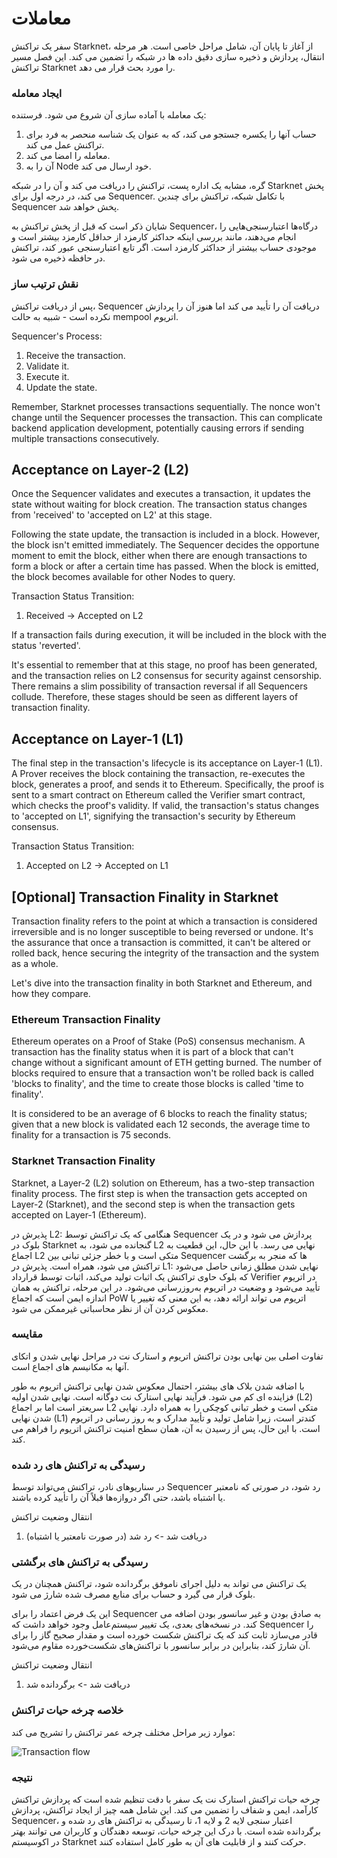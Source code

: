 # معاملات

سفر یک تراکنش Starknet، از آغاز تا پایان آن، شامل مراحل خاصی است. هر مرحله انتقال، پردازش و ذخیره سازی دقیق داده ها در شبکه را تضمین می کند. این فصل مسیر تراکنش Starknet را مورد بحث قرار می دهد.

### ایجاد معامله

یک معامله با آماده سازی آن شروع می شود. فرستنده:

1. حساب آنها را یکسره جستجو می کند، که به عنوان یک شناسه منحصر به فرد برای تراکنش عمل می کند.
2. معامله را امضا می کند.
3. آن را به Node خود ارسال می کند.

گره، مشابه یک اداره پست، تراکنش را دریافت می کند و آن را در شبکه Starknet پخش می کند، در درجه اول برای Sequencer. با تکامل شبکه، تراکنش برای چندین Sequencer پخش خواهد شد.

شایان ذکر است که قبل از پخش تراکنش به Sequencer، درگاه‌ها اعتبارسنجی‌هایی را انجام می‌دهند، مانند بررسی اینکه حداکثر کارمزد از حداقل کارمزد بیشتر است و موجودی حساب بیشتر از حداکثر کارمزد است. اگر تابع اعتبارسنجی عبور کند، تراکنش در حافظه ذخیره می شود.

### نقش ترتیب ساز

پس از دریافت تراکنش، Sequencer دریافت آن را تأیید می کند اما هنوز آن را پردازش نکرده است - شبیه به حالت mempool اتریوم.

Sequencer's Process:

1. Receive the transaction.
2. Validate it.
3. Execute it.
4. Update the state.

Remember, Starknet processes transactions sequentially. The nonce won't change until the Sequencer processes the transaction. This can complicate backend application development, potentially causing errors if sending multiple transactions consecutively.

## Acceptance on Layer-2 (L2)

Once the Sequencer validates and executes a transaction, it updates the state without waiting for block creation. The transaction status changes from 'received' to 'accepted on L2' at this stage.

Following the state update, the transaction is included in a block. However, the block isn't emitted immediately. The Sequencer decides the opportune moment to emit the block, either when there are enough transactions to form a block or after a certain time has passed. When the block is emitted, the block becomes available for other Nodes to query.

Transaction Status Transition:

1. Received -> Accepted on L2

If a transaction fails during execution, it will be included in the block with the status 'reverted'.

It's essential to remember that at this stage, no proof has been generated, and the transaction relies on L2 consensus for security against censorship. There remains a slim possibility of transaction reversal if all Sequencers collude. Therefore, these stages should be seen as different layers of transaction finality.

## Acceptance on Layer-1 (L1)

The final step in the transaction's lifecycle is its acceptance on Layer-1 (L1). A Prover receives the block containing the transaction, re-executes the block, generates a proof, and sends it to Ethereum. Specifically, the proof is sent to a smart contract on Ethereum called the Verifier smart contract, which checks the proof's validity. If valid, the transaction's status changes to 'accepted on L1', signifying the transaction's security by Ethereum consensus.

Transaction Status Transition:

1. Accepted on L2 -> Accepted on L1

## \[Optional] Transaction Finality in Starknet

Transaction finality refers to the point at which a transaction is considered irreversible and is no longer susceptible to being reversed or undone. It's the assurance that once a transaction is committed, it can't be altered or rolled back, hence securing the integrity of the transaction and the system as a whole.

Let's dive into the transaction finality in both Starknet and Ethereum, and how they compare.

### Ethereum Transaction Finality

Ethereum operates on a Proof of Stake (PoS) consensus mechanism. A transaction has the finality status when it is part of a block that can't change without a significant amount of ETH getting burned. The number of blocks required to ensure that a transaction won't be rolled back is called 'blocks to finality', and the time to create those blocks is called 'time to finality'.

It is considered to be an average of 6 blocks to reach the finality status; given that a new block is validated each 12 seconds, the average time to finality for a transaction is 75 seconds.

### Starknet Transaction Finality

Starknet, a Layer-2 (L2) solution on Ethereum, has a two-step transaction finality process. The first step is when the transaction gets accepted on Layer-2 (Starknet), and the second step is when the transaction gets accepted on Layer-1 (Ethereum).

پذیرش در L2: هنگامی که یک تراکنش توسط Sequencer پردازش می شود و در یک بلوک در Starknet گنجانده می شود، به L2 نهایی می رسد. با این حال، این قطعیت به اجماع L2 متکی است و با خطر جزئی تبانی بین Sequencer ها که منجر به برگشت تراکنش می شود، همراه است. پذیرش در L1: نهایی شدن مطلق زمانی حاصل می‌شود که بلوک حاوی تراکنش یک اثبات تولید می‌کند، اثبات توسط قرارداد Verifier در اتریوم تأیید می‌شود و وضعیت در اتریوم به‌روزرسانی می‌شود. در این مرحله، تراکنش به همان اندازه ایمن است که اجماع PoW اتریوم می تواند ارائه دهد، به این معنی که تغییر یا معکوس کردن آن از نظر محاسباتی غیرممکن می شود.

### مقایسه

تفاوت اصلی بین نهایی بودن تراکنش اتریوم و استارک نت در مراحل نهایی شدن و اتکای آنها به مکانیسم های اجماع است.

با اضافه شدن بلاک های بیشتر، احتمال معکوس شدن نهایی تراکنش اتریوم به طور فزاینده ای کم می شود. فرآیند نهایی استارک نت دوگانه است. نهایی شدن اولیه (L2) سریعتر است اما بر اجماع L2 متکی است و خطر تبانی کوچکی را به همراه دارد. نهایی شدن نهایی (L1) کندتر است، زیرا شامل تولید و تأیید مدارک و به روز رسانی در اتریوم است. با این حال، پس از رسیدن به آن، همان سطح امنیت تراکنش اتریوم را فراهم می کند.

### رسیدگی به تراکنش های رد شده

در سناریوهای نادر، تراکنش می‌تواند توسط Sequencer رد شود، در صورتی که نامعتبر یا اشتباه باشد، حتی اگر دروازه‌ها قبلاً آن را تأیید کرده باشند.

انتقال وضعیت تراکنش

1. دریافت شد -> رد شد (در صورت نامعتبر یا اشتباه)

### رسیدگی به تراکنش های برگشتی

یک تراکنش می تواند به دلیل اجرای ناموفق برگردانده شود، تراکنش همچنان در یک بلوک قرار می گیرد و حساب برای منابع مصرف شده شارژ می شود.

این یک فرض اعتماد را برای Sequencer به صادق بودن و غیر سانسور بودن اضافه می کند. در نسخه‌های بعدی، یک تغییر سیستم‌عامل وجود خواهد داشت که Sequencer را قادر می‌سازد ثابت کند که یک تراکنش شکست خورده است و مقدار صحیح گاز را برای آن شارژ کند، بنابراین در برابر سانسور با تراکنش‌های شکست‌خورده مقاوم می‌شود.

انتقال وضعیت تراکنش

1. دریافت شد -> برگردانده شد

### خلاصه چرخه حیات تراکنش

موارد زیر مراحل مختلف چرخه عمر تراکنش را تشریح می کند:

![Transaction flow](../../img/ch03-transaction\_flow.png)

### نتیجه

چرخه حیات تراکنش استارک نت یک سفر با دقت تنظیم شده است که پردازش تراکنش کارآمد، ایمن و شفاف را تضمین می کند. این شامل همه چیز از ایجاد تراکنش، پردازش Sequencer، اعتبار سنجی لایه 2 و لایه 1، تا رسیدگی به تراکنش های رد شده و برگردانده شده است. با درک این چرخه حیات، توسعه دهندگان و کاربران می توانند بهتر در اکوسیستم Starknet حرکت کنند و از قابلیت های آن به طور کامل استفاده کنند.
